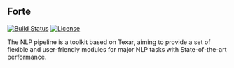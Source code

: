 Forte
---

[![Build Status](https://travis-ci.com/hunterhector/forte.svg?token=stxAYykN8cafiEFmeAea&branch=master)](https://travis-ci.com/hunterhector/forte)
[![License](https://img.shields.io/badge/license-Apache%202.0-blue.svg)](https://github.com/hunterhector/forte/blob/master/LICENSE)


The NLP pipeline is a toolkit based on Texar, aiming to provide a set of flexible and user-friendly modules for major NLP tasks with State-of-the-art performance.
